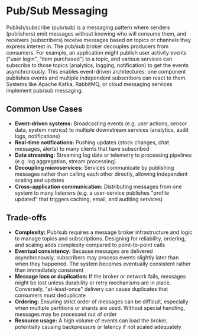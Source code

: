 # Pub/Sub Messaging

Publish/subscribe (pub/sub) is a messaging pattern where senders (publishers) emit messages without knowing who will consume them, and receivers (subscribers) receive messages based on topics or channels they express interest in. The pub/sub broker decouples producers from consumers. For example, an application might publish user activity events ("user login", "item purchased") to a topic, and various services can subscribe to those topics (analytics, logging, notification) to get the events asynchronously. This enables event-driven architectures: one component publishes events and multiple independent subscribers can react to them. Systems like Apache Kafka, RabbitMQ, or cloud messaging services implement pub/sub messaging.

## Common Use Cases

- **Event-driven systems:** Broadcasting events (e.g. user actions, sensor data, system metrics) to multiple downstream services (analytics, audit logs, notifications)
- **Real-time notifications:** Pushing updates (stock changes, chat messages, alerts) to many clients that have subscribed
- **Data streaming:** Streaming log data or telemetry to processing pipelines (e.g. log aggregation, stream processing)
- **Decoupling microservices:** Services communicate by publishing messages rather than calling each other directly, allowing independent scaling and updates
- **Cross-application communication:** Distributing messages from one system to many listeners (e.g. a user-service publishes "profile updated" that triggers caching, email, and auditing services)

## Trade-offs

- **Complexity:** Pub/sub requires a message broker infrastructure and logic to manage topics and subscriptions. Designing for reliability, ordering, and scaling adds complexity compared to point-to-point calls
- **Eventual consistency:** Because messages are delivered asynchronously, subscribers may process events slightly later than when they happened. The system becomes eventually consistent rather than immediately consistent
- **Message loss or duplication:** If the broker or network fails, messages might be lost unless durability or retry mechanisms are in place. Conversely, "at-least-once" delivery can cause duplicates that consumers must deduplicate
- **Ordering:** Ensuring strict order of messages can be difficult, especially when multiple partitions or shards are used. Without special handling, messages may be processed out of order
- **Resource usage:** A high volume of events can load the broker, potentially causing backpressure or latency if not scaled adequately
